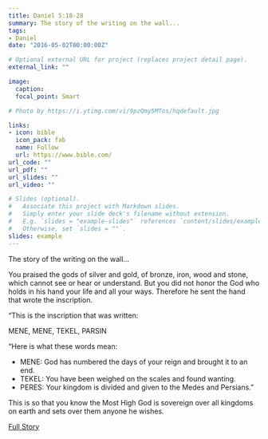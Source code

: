 ```yaml
---
title: Daniel 5:18-28
summary: The story of the writing on the wall...
tags:
- Daniel
date: "2016-05-02T00:00:00Z"

# Optional external URL for project (replaces project detail page).
external_link: ""

image:
  caption: 
  focal_point: Smart

# Photo by https://i.ytimg.com/vi/9pzQmy5MTos/hqdefault.jpg

links:
- icon: bible
  icon_pack: fab
  name: Follow
  url: https://www.bible.com/
url_code: ""
url_pdf: ""
url_slides: ""
url_video: ""

# Slides (optional).
#   Associate this project with Markdown slides.
#   Simply enter your slide deck's filename without extension.
#   E.g. `slides = "example-slides"` references `content/slides/example-slides.md`.
#   Otherwise, set `slides = ""`.
slides: example
---
```


The story of the writing on the wall...

You praised the gods of silver and gold, of bronze, iron, wood and stone, which cannot see or hear or understand. But you did not honor the God who holds in his hand your life and all your ways. Therefore he sent the hand that wrote the inscription.


“This is the inscription that was written:


MENE, MENE, TEKEL, PARSIN


“Here is what these words mean:


- MENE: God has numbered the days of your reign and brought it to an end.
- TEKEL: You have been weighed on the scales and found wanting.
- PERES: Your kingdom is divided and given to the Medes and Persians.”

This is so that you know the Most High God is sovereign over all kingdoms on earth and sets over them anyone he wishes. 

[Full Story](https://www.bible.com/bible/111/DAN.5.NIV)